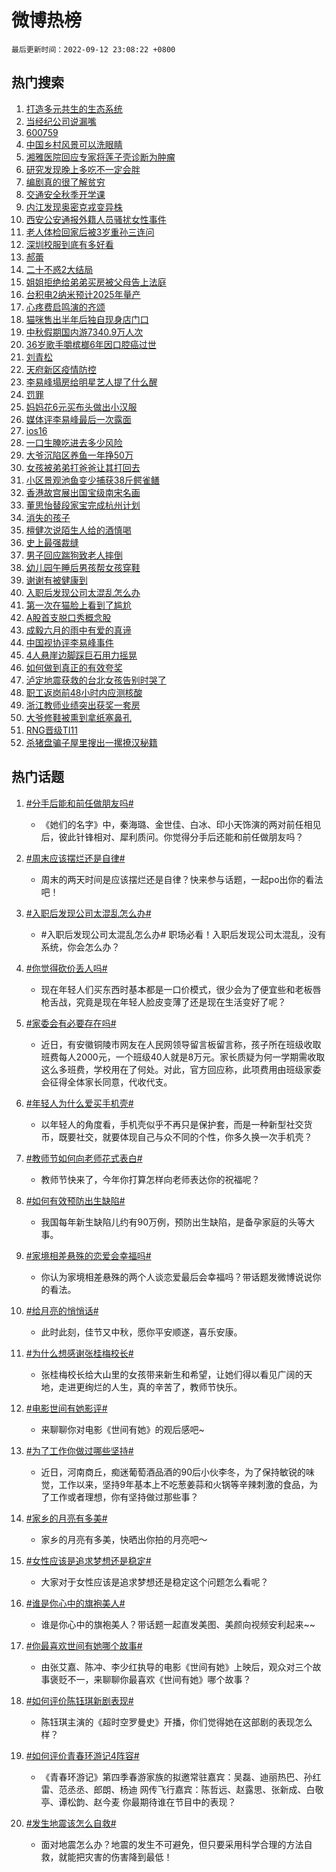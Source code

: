 # 微博热榜

`最后更新时间：2022-09-12 23:08:22 +0800`

## 热门搜索

1. [打造多元共生的生态系统](https://m.weibo.cn/search?containerid=100103type%3D1%26t%3D10%26q%3D%23%E6%89%93%E9%80%A0%E5%A4%9A%E5%85%83%E5%85%B1%E7%94%9F%E7%9A%84%E7%94%9F%E6%80%81%E7%B3%BB%E7%BB%9F%23&stream_entry_id=51&isnewpage=1&extparam=seat%3D1%26pos%3D0%26c_type%3D51%26filter_type%3Drealtimehot%26dgr%3D0%26cate%3D10103%26display_time%3D1662995296%26pre_seqid%3D16629952967710182217352&luicode=10000011&lfid=106003type%253D25%2526t%253D3%2526disable_hot%253D1%2526filter_type%253Drealtimehot)
1. [当经纪公司说漏嘴](https://m.weibo.cn/search?containerid=100103type%3D1%26t%3D10%26q%3D%23%E5%BD%93%E7%BB%8F%E7%BA%AA%E5%85%AC%E5%8F%B8%E8%AF%B4%E6%BC%8F%E5%98%B4%23&stream_entry_id=31&isnewpage=1&extparam=seat%3D1%26pos%3D0%26lcate%3D5001%26filter_type%3Drealtimehot%26flag%3D16%26q%3D%2523%25E5%25BD%2593%25E7%25BB%258F%25E7%25BA%25AA%25E5%2585%25AC%25E5%258F%25B8%25E8%25AF%25B4%25E6%25BC%258F%25E5%2598%25B4%2523%26realpos%3D1%26c_type%3D31%26band_rank%3D1%26dgr%3D0%26cate%3D0%26display_time%3D1662995296%26pre_seqid%3D16629952967710182217352&luicode=10000011&lfid=106003type%253D25%2526t%253D3%2526disable_hot%253D1%2526filter_type%253Drealtimehot)
1. [600759](https://m.weibo.cn/search?containerid=100103type%3D1%26t%3D10%26q%3D600759&stream_entry_id=31&isnewpage=1&extparam=seat%3D1%26pos%3D1%26lcate%3D5001%26filter_type%3Drealtimehot%26flag%3D1%26q%3D600759%26realpos%3D2%26c_type%3D31%26band_rank%3D2%26dgr%3D0%26cate%3D0%26display_time%3D1662995296%26pre_seqid%3D16629952967710182217352&luicode=10000011&lfid=106003type%253D25%2526t%253D3%2526disable_hot%253D1%2526filter_type%253Drealtimehot)
1. [中国乡村风景可以洗眼睛](https://m.weibo.cn/search?containerid=100103type%3D1%26t%3D10%26q%3D%23%E4%B8%AD%E5%9B%BD%E4%B9%A1%E6%9D%91%E9%A3%8E%E6%99%AF%E5%8F%AF%E4%BB%A5%E6%B4%97%E7%9C%BC%E7%9D%9B%23&stream_entry_id=31&isnewpage=1&extparam=seat%3D1%26pos%3D2%26lcate%3D5001%26filter_type%3Drealtimehot%26flag%3D0%26q%3D%2523%25E4%25B8%25AD%25E5%259B%25BD%25E4%25B9%25A1%25E6%259D%2591%25E9%25A3%258E%25E6%2599%25AF%25E5%258F%25AF%25E4%25BB%25A5%25E6%25B4%2597%25E7%259C%25BC%25E7%259D%259B%2523%26realpos%3D3%26c_type%3D31%26band_rank%3D3%26dgr%3D0%26cate%3D0%26display_time%3D1662995296%26pre_seqid%3D16629952967710182217352&luicode=10000011&lfid=106003type%253D25%2526t%253D3%2526disable_hot%253D1%2526filter_type%253Drealtimehot)
1. [湘雅医院回应专家将莲子壳诊断为肿瘤](https://m.weibo.cn/search?containerid=100103type%3D1%26t%3D10%26q%3D%23%E6%B9%98%E9%9B%85%E5%8C%BB%E9%99%A2%E5%9B%9E%E5%BA%94%E4%B8%93%E5%AE%B6%E5%B0%86%E8%8E%B2%E5%AD%90%E5%A3%B3%E8%AF%8A%E6%96%AD%E4%B8%BA%E8%82%BF%E7%98%A4%23&stream_entry_id=31&isnewpage=1&extparam=seat%3D1%26pos%3D3%26lcate%3D5001%26filter_type%3Drealtimehot%26flag%3D0%26q%3D%2523%25E6%25B9%2598%25E9%259B%2585%25E5%258C%25BB%25E9%2599%25A2%25E5%259B%259E%25E5%25BA%2594%25E4%25B8%2593%25E5%25AE%25B6%25E5%25B0%2586%25E8%258E%25B2%25E5%25AD%2590%25E5%25A3%25B3%25E8%25AF%258A%25E6%2596%25AD%25E4%25B8%25BA%25E8%2582%25BF%25E7%2598%25A4%2523%26realpos%3D4%26c_type%3D31%26band_rank%3D4%26dgr%3D0%26cate%3D0%26display_time%3D1662995296%26pre_seqid%3D16629952967710182217352&luicode=10000011&lfid=106003type%253D25%2526t%253D3%2526disable_hot%253D1%2526filter_type%253Drealtimehot)
1. [研究发现晚上多吃不一定会胖](https://m.weibo.cn/search?containerid=100103type%3D1%26t%3D10%26q%3D%23%E7%A0%94%E7%A9%B6%E5%8F%91%E7%8E%B0%E6%99%9A%E4%B8%8A%E5%A4%9A%E5%90%83%E4%B8%8D%E4%B8%80%E5%AE%9A%E4%BC%9A%E8%83%96%23&stream_entry_id=31&isnewpage=1&extparam=seat%3D1%26pos%3D4%26lcate%3D5001%26filter_type%3Drealtimehot%26flag%3D0%26q%3D%2523%25E7%25A0%2594%25E7%25A9%25B6%25E5%258F%2591%25E7%258E%25B0%25E6%2599%259A%25E4%25B8%258A%25E5%25A4%259A%25E5%2590%2583%25E4%25B8%258D%25E4%25B8%2580%25E5%25AE%259A%25E4%25BC%259A%25E8%2583%2596%2523%26realpos%3D5%26c_type%3D31%26band_rank%3D5%26dgr%3D0%26cate%3D0%26display_time%3D1662995296%26pre_seqid%3D16629952967710182217352&luicode=10000011&lfid=106003type%253D25%2526t%253D3%2526disable_hot%253D1%2526filter_type%253Drealtimehot)
1. [编剧真的很了解贫穷](http://m.weibo.cn/c/wbox?&id=076e2qeuae&roomid=15715&q=%23%E7%BC%96%E5%89%A7%E7%9C%9F%E7%9A%84%E5%BE%88%E4%BA%86%E8%A7%A3%E8%B4%AB%E7%A9%B7%23&extparam=seat%3D1%26pos%3D5%26lcate%3D5001%26filter_type%3Drealtimehot%26flag%3D1%26q%3D%2523%25E7%25BC%2596%25E5%2589%25A7%25E7%259C%259F%25E7%259A%2584%25E5%25BE%2588%25E4%25BA%2586%25E8%25A7%25A3%25E8%25B4%25AB%25E7%25A9%25B7%2523%26realpos%3D6%26c_type%3D31%26band_rank%3D6%26dgr%3D0%26cate%3D0%26display_time%3D1662995296%26pre_seqid%3D16629952967710182217352&luicode=10000011&lfid=106003type%253D25%2526t%253D3%2526disable_hot%253D1%2526filter_type%253Drealtimehot)
1. [交通安全秋季开学课](https://m.weibo.cn/search?containerid=100103type%3D1%26t%3D10%26q%3D%23%E4%BA%A4%E9%80%9A%E5%AE%89%E5%85%A8%E7%A7%8B%E5%AD%A3%E5%BC%80%E5%AD%A6%E8%AF%BE%23&stream_entry_id=31&isnewpage=1&extparam=seat%3D1%26pos%3D6%26lcate%3D5001%26q%3D%2523%25E4%25BA%25A4%25E9%2580%259A%25E5%25AE%2589%25E5%2585%25A8%25E7%25A7%258B%25E5%25AD%25A3%25E5%25BC%2580%25E5%25AD%25A6%25E8%25AF%25BE%2523%26filter_type%3Drealtimehot%26adid%3D165090%26c_type%3D31%26band_rank%3D7%26dgr%3D0%26cate%3D0%26display_time%3D1662995296%26pre_seqid%3D16629952967710182217352&luicode=10000011&lfid=106003type%253D25%2526t%253D3%2526disable_hot%253D1%2526filter_type%253Drealtimehot)
1. [内江发现奥密克戎变异株](https://m.weibo.cn/search?containerid=100103type%3D1%26t%3D10%26q%3D%23%E5%86%85%E6%B1%9F%E5%8F%91%E7%8E%B0%E5%A5%A5%E5%AF%86%E5%85%8B%E6%88%8E%E5%8F%98%E5%BC%82%E6%A0%AA%23&stream_entry_id=31&isnewpage=1&extparam=seat%3D1%26pos%3D7%26lcate%3D5001%26filter_type%3Drealtimehot%26flag%3D0%26q%3D%2523%25E5%2586%2585%25E6%25B1%259F%25E5%258F%2591%25E7%258E%25B0%25E5%25A5%25A5%25E5%25AF%2586%25E5%2585%258B%25E6%2588%258E%25E5%258F%2598%25E5%25BC%2582%25E6%25A0%25AA%2523%26realpos%3D7%26c_type%3D31%26band_rank%3D7%26dgr%3D0%26cate%3D0%26display_time%3D1662995296%26pre_seqid%3D16629952967710182217352&luicode=10000011&lfid=106003type%253D25%2526t%253D3%2526disable_hot%253D1%2526filter_type%253Drealtimehot)
1. [西安公安通报外籍人员骚扰女性事件](https://m.weibo.cn/search?containerid=100103type%3D1%26t%3D10%26q%3D%23%E8%A5%BF%E5%AE%89%E5%85%AC%E5%AE%89%E9%80%9A%E6%8A%A5%E5%A4%96%E7%B1%8D%E4%BA%BA%E5%91%98%E9%AA%9A%E6%89%B0%E5%A5%B3%E6%80%A7%E4%BA%8B%E4%BB%B6%23&stream_entry_id=31&isnewpage=1&extparam=seat%3D1%26pos%3D8%26lcate%3D5001%26filter_type%3Drealtimehot%26flag%3D1%26q%3D%2523%25E8%25A5%25BF%25E5%25AE%2589%25E5%2585%25AC%25E5%25AE%2589%25E9%2580%259A%25E6%258A%25A5%25E5%25A4%2596%25E7%25B1%258D%25E4%25BA%25BA%25E5%2591%2598%25E9%25AA%259A%25E6%2589%25B0%25E5%25A5%25B3%25E6%2580%25A7%25E4%25BA%258B%25E4%25BB%25B6%2523%26realpos%3D8%26c_type%3D31%26band_rank%3D8%26dgr%3D0%26cate%3D0%26display_time%3D1662995296%26pre_seqid%3D16629952967710182217352&luicode=10000011&lfid=106003type%253D25%2526t%253D3%2526disable_hot%253D1%2526filter_type%253Drealtimehot)
1. [老人体检回家后被3岁重孙三连问](https://m.weibo.cn/search?containerid=100103type%3D1%26t%3D10%26q%3D%23%E8%80%81%E4%BA%BA%E4%BD%93%E6%A3%80%E5%9B%9E%E5%AE%B6%E5%90%8E%E8%A2%AB3%E5%B2%81%E9%87%8D%E5%AD%99%E4%B8%89%E8%BF%9E%E9%97%AE%23&stream_entry_id=31&isnewpage=1&extparam=seat%3D1%26pos%3D9%26lcate%3D5001%26filter_type%3Drealtimehot%26flag%3D1%26q%3D%2523%25E8%2580%2581%25E4%25BA%25BA%25E4%25BD%2593%25E6%25A3%2580%25E5%259B%259E%25E5%25AE%25B6%25E5%2590%258E%25E8%25A2%25AB3%25E5%25B2%2581%25E9%2587%258D%25E5%25AD%2599%25E4%25B8%2589%25E8%25BF%259E%25E9%2597%25AE%2523%26realpos%3D9%26c_type%3D31%26band_rank%3D9%26dgr%3D0%26cate%3D0%26display_time%3D1662995296%26pre_seqid%3D16629952967710182217352&luicode=10000011&lfid=106003type%253D25%2526t%253D3%2526disable_hot%253D1%2526filter_type%253Drealtimehot)
1. [深圳校服到底有多好看](https://m.weibo.cn/search?containerid=100103type%3D1%26t%3D10%26q%3D%23%E6%B7%B1%E5%9C%B3%E6%A0%A1%E6%9C%8D%E5%88%B0%E5%BA%95%E6%9C%89%E5%A4%9A%E5%A5%BD%E7%9C%8B%23&stream_entry_id=31&isnewpage=1&extparam=seat%3D1%26pos%3D10%26lcate%3D5001%26filter_type%3Drealtimehot%26flag%3D0%26q%3D%2523%25E6%25B7%25B1%25E5%259C%25B3%25E6%25A0%25A1%25E6%259C%258D%25E5%2588%25B0%25E5%25BA%2595%25E6%259C%2589%25E5%25A4%259A%25E5%25A5%25BD%25E7%259C%258B%2523%26realpos%3D10%26c_type%3D31%26band_rank%3D10%26dgr%3D0%26cate%3D0%26display_time%3D1662995296%26pre_seqid%3D16629952967710182217352&luicode=10000011&lfid=106003type%253D25%2526t%253D3%2526disable_hot%253D1%2526filter_type%253Drealtimehot)
1. [郝蕾](https://m.weibo.cn/search?containerid=100103type%3D1%26t%3D10%26q%3D%E9%83%9D%E8%95%BE&stream_entry_id=31&isnewpage=1&extparam=seat%3D1%26pos%3D11%26lcate%3D5001%26filter_type%3Drealtimehot%26flag%3D2%26q%3D%25E9%2583%259D%25E8%2595%25BE%26realpos%3D11%26c_type%3D31%26band_rank%3D11%26dgr%3D0%26cate%3D0%26display_time%3D1662995296%26pre_seqid%3D16629952967710182217352&luicode=10000011&lfid=106003type%253D25%2526t%253D3%2526disable_hot%253D1%2526filter_type%253Drealtimehot)
1. [二十不惑2大结局](http://m.weibo.cn/c/wbox?&id=076e2qeuae&roomid=15687&q=%23%E4%BA%8C%E5%8D%81%E4%B8%8D%E6%83%912%E5%A4%A7%E7%BB%93%E5%B1%80%23&extparam=seat%3D1%26pos%3D12%26lcate%3D5001%26filter_type%3Drealtimehot%26flag%3D0%26q%3D%2523%25E4%25BA%258C%25E5%258D%2581%25E4%25B8%258D%25E6%2583%25912%25E5%25A4%25A7%25E7%25BB%2593%25E5%25B1%2580%2523%26realpos%3D12%26c_type%3D31%26band_rank%3D12%26dgr%3D0%26cate%3D0%26display_time%3D1662995296%26pre_seqid%3D16629952967710182217352&luicode=10000011&lfid=106003type%253D25%2526t%253D3%2526disable_hot%253D1%2526filter_type%253Drealtimehot)
1. [姐姐拒绝给弟弟买房被父母告上法庭](https://m.weibo.cn/search?containerid=100103type%3D1%26t%3D10%26q%3D%23%E5%A7%90%E5%A7%90%E6%8B%92%E7%BB%9D%E7%BB%99%E5%BC%9F%E5%BC%9F%E4%B9%B0%E6%88%BF%E8%A2%AB%E7%88%B6%E6%AF%8D%E5%91%8A%E4%B8%8A%E6%B3%95%E5%BA%AD%23&stream_entry_id=31&isnewpage=1&extparam=seat%3D1%26pos%3D13%26lcate%3D5001%26filter_type%3Drealtimehot%26flag%3D2%26q%3D%2523%25E5%25A7%2590%25E5%25A7%2590%25E6%258B%2592%25E7%25BB%259D%25E7%25BB%2599%25E5%25BC%259F%25E5%25BC%259F%25E4%25B9%25B0%25E6%2588%25BF%25E8%25A2%25AB%25E7%2588%25B6%25E6%25AF%258D%25E5%2591%258A%25E4%25B8%258A%25E6%25B3%2595%25E5%25BA%25AD%2523%26realpos%3D13%26c_type%3D31%26band_rank%3D13%26dgr%3D0%26cate%3D0%26display_time%3D1662995296%26pre_seqid%3D16629952967710182217352&luicode=10000011&lfid=106003type%253D25%2526t%253D3%2526disable_hot%253D1%2526filter_type%253Drealtimehot)
1. [台积电2纳米预计2025年量产](https://m.weibo.cn/search?containerid=100103type%3D1%26t%3D10%26q%3D%23%E5%8F%B0%E7%A7%AF%E7%94%B52%E7%BA%B3%E7%B1%B3%E9%A2%84%E8%AE%A12025%E5%B9%B4%E9%87%8F%E4%BA%A7%23&stream_entry_id=31&isnewpage=1&extparam=seat%3D1%26pos%3D14%26lcate%3D5001%26filter_type%3Drealtimehot%26flag%3D1%26q%3D%2523%25E5%258F%25B0%25E7%25A7%25AF%25E7%2594%25B52%25E7%25BA%25B3%25E7%25B1%25B3%25E9%25A2%2584%25E8%25AE%25A12025%25E5%25B9%25B4%25E9%2587%258F%25E4%25BA%25A7%2523%26realpos%3D14%26c_type%3D31%26band_rank%3D14%26dgr%3D0%26cate%3D0%26display_time%3D1662995296%26pre_seqid%3D16629952967710182217352&luicode=10000011&lfid=106003type%253D25%2526t%253D3%2526disable_hot%253D1%2526filter_type%253Drealtimehot)
1. [心疼费启鸣演的齐颂](https://m.weibo.cn/search?containerid=100103type%3D1%26t%3D10%26q%3D%23%E5%BF%83%E7%96%BC%E8%B4%B9%E5%90%AF%E9%B8%A3%E6%BC%94%E7%9A%84%E9%BD%90%E9%A2%82%23&stream_entry_id=31&isnewpage=1&extparam=seat%3D1%26pos%3D15%26lcate%3D5001%26filter_type%3Drealtimehot%26flag%3D0%26q%3D%2523%25E5%25BF%2583%25E7%2596%25BC%25E8%25B4%25B9%25E5%2590%25AF%25E9%25B8%25A3%25E6%25BC%2594%25E7%259A%2584%25E9%25BD%2590%25E9%25A2%2582%2523%26realpos%3D15%26c_type%3D31%26band_rank%3D15%26dgr%3D0%26cate%3D0%26display_time%3D1662995296%26pre_seqid%3D16629952967710182217352&luicode=10000011&lfid=106003type%253D25%2526t%253D3%2526disable_hot%253D1%2526filter_type%253Drealtimehot)
1. [猫咪售出半年后独自现身店门口](https://m.weibo.cn/search?containerid=100103type%3D1%26t%3D10%26q%3D%23%E7%8C%AB%E5%92%AA%E5%94%AE%E5%87%BA%E5%8D%8A%E5%B9%B4%E5%90%8E%E7%8B%AC%E8%87%AA%E7%8E%B0%E8%BA%AB%E5%BA%97%E9%97%A8%E5%8F%A3%23&stream_entry_id=31&isnewpage=1&extparam=seat%3D1%26pos%3D16%26lcate%3D5001%26filter_type%3Drealtimehot%26flag%3D1%26q%3D%2523%25E7%258C%25AB%25E5%2592%25AA%25E5%2594%25AE%25E5%2587%25BA%25E5%258D%258A%25E5%25B9%25B4%25E5%2590%258E%25E7%258B%25AC%25E8%2587%25AA%25E7%258E%25B0%25E8%25BA%25AB%25E5%25BA%2597%25E9%2597%25A8%25E5%258F%25A3%2523%26realpos%3D16%26c_type%3D31%26band_rank%3D16%26dgr%3D0%26cate%3D0%26display_time%3D1662995296%26pre_seqid%3D16629952967710182217352&luicode=10000011&lfid=106003type%253D25%2526t%253D3%2526disable_hot%253D1%2526filter_type%253Drealtimehot)
1. [中秋假期国内游7340.9万人次](https://m.weibo.cn/search?containerid=100103type%3D1%26t%3D10%26q%3D%23%E4%B8%AD%E7%A7%8B%E5%81%87%E6%9C%9F%E5%9B%BD%E5%86%85%E6%B8%B87340.9%E4%B8%87%E4%BA%BA%E6%AC%A1%23&stream_entry_id=31&isnewpage=1&extparam=seat%3D1%26pos%3D17%26lcate%3D5001%26filter_type%3Drealtimehot%26flag%3D1%26q%3D%2523%25E4%25B8%25AD%25E7%25A7%258B%25E5%2581%2587%25E6%259C%259F%25E5%259B%25BD%25E5%2586%2585%25E6%25B8%25B87340.9%25E4%25B8%2587%25E4%25BA%25BA%25E6%25AC%25A1%2523%26realpos%3D17%26c_type%3D31%26band_rank%3D17%26dgr%3D0%26cate%3D0%26display_time%3D1662995296%26pre_seqid%3D16629952967710182217352&luicode=10000011&lfid=106003type%253D25%2526t%253D3%2526disable_hot%253D1%2526filter_type%253Drealtimehot)
1. [36岁歌手嚼槟榔6年因口腔癌过世](https://m.weibo.cn/search?containerid=100103type%3D1%26t%3D10%26q%3D%2336%E5%B2%81%E6%AD%8C%E6%89%8B%E5%9A%BC%E6%A7%9F%E6%A6%946%E5%B9%B4%E5%9B%A0%E5%8F%A3%E8%85%94%E7%99%8C%E8%BF%87%E4%B8%96%23&stream_entry_id=31&isnewpage=1&extparam=seat%3D1%26pos%3D18%26lcate%3D5001%26filter_type%3Drealtimehot%26flag%3D0%26q%3D%252336%25E5%25B2%2581%25E6%25AD%258C%25E6%2589%258B%25E5%259A%25BC%25E6%25A7%259F%25E6%25A6%25946%25E5%25B9%25B4%25E5%259B%25A0%25E5%258F%25A3%25E8%2585%2594%25E7%2599%258C%25E8%25BF%2587%25E4%25B8%2596%2523%26realpos%3D18%26c_type%3D31%26band_rank%3D18%26dgr%3D0%26cate%3D0%26display_time%3D1662995296%26pre_seqid%3D16629952967710182217352&luicode=10000011&lfid=106003type%253D25%2526t%253D3%2526disable_hot%253D1%2526filter_type%253Drealtimehot)
1. [刘青松](https://m.weibo.cn/search?containerid=100103type%3D1%26t%3D10%26q%3D%E5%88%98%E9%9D%92%E6%9D%BE&stream_entry_id=31&isnewpage=1&extparam=seat%3D1%26pos%3D19%26lcate%3D5001%26filter_type%3Drealtimehot%26flag%3D0%26q%3D%25E5%2588%2598%25E9%259D%2592%25E6%259D%25BE%26realpos%3D19%26c_type%3D31%26band_rank%3D19%26dgr%3D0%26cate%3D0%26display_time%3D1662995296%26pre_seqid%3D16629952967710182217352&luicode=10000011&lfid=106003type%253D25%2526t%253D3%2526disable_hot%253D1%2526filter_type%253Drealtimehot)
1. [天府新区疫情防控](https://m.weibo.cn/search?containerid=100103type%3D1%26t%3D10%26q%3D%E5%A4%A9%E5%BA%9C%E6%96%B0%E5%8C%BA%E7%96%AB%E6%83%85%E9%98%B2%E6%8E%A7&stream_entry_id=31&isnewpage=1&extparam=seat%3D1%26pos%3D20%26lcate%3D5001%26filter_type%3Drealtimehot%26flag%3D1%26q%3D%25E5%25A4%25A9%25E5%25BA%259C%25E6%2596%25B0%25E5%258C%25BA%25E7%2596%25AB%25E6%2583%2585%25E9%2598%25B2%25E6%258E%25A7%26realpos%3D20%26c_type%3D31%26band_rank%3D20%26dgr%3D0%26cate%3D0%26display_time%3D1662995296%26pre_seqid%3D16629952967710182217352&luicode=10000011&lfid=106003type%253D25%2526t%253D3%2526disable_hot%253D1%2526filter_type%253Drealtimehot)
1. [李易峰塌房给明星艺人提了什么醒](https://m.weibo.cn/search?containerid=100103type%3D1%26t%3D10%26q%3D%23%E6%9D%8E%E6%98%93%E5%B3%B0%E5%A1%8C%E6%88%BF%E7%BB%99%E6%98%8E%E6%98%9F%E8%89%BA%E4%BA%BA%E6%8F%90%E4%BA%86%E4%BB%80%E4%B9%88%E9%86%92%23&stream_entry_id=31&isnewpage=1&extparam=seat%3D1%26pos%3D21%26lcate%3D5001%26filter_type%3Drealtimehot%26flag%3D2%26q%3D%2523%25E6%259D%258E%25E6%2598%2593%25E5%25B3%25B0%25E5%25A1%258C%25E6%2588%25BF%25E7%25BB%2599%25E6%2598%258E%25E6%2598%259F%25E8%2589%25BA%25E4%25BA%25BA%25E6%258F%2590%25E4%25BA%2586%25E4%25BB%2580%25E4%25B9%2588%25E9%2586%2592%2523%26realpos%3D21%26c_type%3D31%26band_rank%3D21%26dgr%3D0%26cate%3D0%26display_time%3D1662995296%26pre_seqid%3D16629952967710182217352&luicode=10000011&lfid=106003type%253D25%2526t%253D3%2526disable_hot%253D1%2526filter_type%253Drealtimehot)
1. [罚罪](http://m.weibo.cn/c/wbox?&id=076e2qeuae&roomid=13006&q=%23%E7%BD%9A%E7%BD%AA%23&extparam=seat%3D1%26pos%3D22%26lcate%3D5001%26filter_type%3Drealtimehot%26flag%3D0%26q%3D%2523%25E7%25BD%259A%25E7%25BD%25AA%2523%26realpos%3D22%26c_type%3D31%26band_rank%3D22%26dgr%3D0%26cate%3D0%26display_time%3D1662995296%26pre_seqid%3D16629952967710182217352&luicode=10000011&lfid=106003type%253D25%2526t%253D3%2526disable_hot%253D1%2526filter_type%253Drealtimehot)
1. [妈妈花6元买布头做出小汉服](https://m.weibo.cn/search?containerid=100103type%3D1%26t%3D10%26q%3D%23%E5%A6%88%E5%A6%88%E8%8A%B16%E5%85%83%E4%B9%B0%E5%B8%83%E5%A4%B4%E5%81%9A%E5%87%BA%E5%B0%8F%E6%B1%89%E6%9C%8D%23&stream_entry_id=31&isnewpage=1&extparam=seat%3D1%26pos%3D23%26lcate%3D5001%26filter_type%3Drealtimehot%26flag%3D0%26q%3D%2523%25E5%25A6%2588%25E5%25A6%2588%25E8%258A%25B16%25E5%2585%2583%25E4%25B9%25B0%25E5%25B8%2583%25E5%25A4%25B4%25E5%2581%259A%25E5%2587%25BA%25E5%25B0%258F%25E6%25B1%2589%25E6%259C%258D%2523%26realpos%3D23%26c_type%3D31%26band_rank%3D23%26dgr%3D0%26cate%3D0%26display_time%3D1662995296%26pre_seqid%3D16629952967710182217352&luicode=10000011&lfid=106003type%253D25%2526t%253D3%2526disable_hot%253D1%2526filter_type%253Drealtimehot)
1. [媒体评李易峰最后一次露面](https://m.weibo.cn/search?containerid=100103type%3D1%26t%3D10%26q%3D%23%E5%AA%92%E4%BD%93%E8%AF%84%E6%9D%8E%E6%98%93%E5%B3%B0%E6%9C%80%E5%90%8E%E4%B8%80%E6%AC%A1%E9%9C%B2%E9%9D%A2%23&stream_entry_id=31&isnewpage=1&extparam=seat%3D1%26pos%3D24%26lcate%3D5001%26filter_type%3Drealtimehot%26flag%3D0%26q%3D%2523%25E5%25AA%2592%25E4%25BD%2593%25E8%25AF%2584%25E6%259D%258E%25E6%2598%2593%25E5%25B3%25B0%25E6%259C%2580%25E5%2590%258E%25E4%25B8%2580%25E6%25AC%25A1%25E9%259C%25B2%25E9%259D%25A2%2523%26realpos%3D24%26c_type%3D31%26band_rank%3D24%26dgr%3D0%26cate%3D0%26display_time%3D1662995296%26pre_seqid%3D16629952967710182217352&luicode=10000011&lfid=106003type%253D25%2526t%253D3%2526disable_hot%253D1%2526filter_type%253Drealtimehot)
1. [ios16](https://m.weibo.cn/search?containerid=100103type%3D1%26t%3D10%26q%3Dios16&stream_entry_id=31&isnewpage=1&extparam=seat%3D1%26pos%3D25%26lcate%3D5001%26filter_type%3Drealtimehot%26flag%3D0%26q%3Dios16%26realpos%3D25%26c_type%3D31%26band_rank%3D25%26dgr%3D0%26cate%3D0%26display_time%3D1662995296%26pre_seqid%3D16629952967710182217352&luicode=10000011&lfid=106003type%253D25%2526t%253D3%2526disable_hot%253D1%2526filter_type%253Drealtimehot)
1. [一口生腌吃进去多少风险](https://m.weibo.cn/search?containerid=100103type%3D1%26t%3D10%26q%3D%23%E4%B8%80%E5%8F%A3%E7%94%9F%E8%85%8C%E5%90%83%E8%BF%9B%E5%8E%BB%E5%A4%9A%E5%B0%91%E9%A3%8E%E9%99%A9%23&stream_entry_id=31&isnewpage=1&extparam=seat%3D1%26pos%3D26%26lcate%3D5001%26filter_type%3Drealtimehot%26flag%3D0%26q%3D%2523%25E4%25B8%2580%25E5%258F%25A3%25E7%2594%259F%25E8%2585%258C%25E5%2590%2583%25E8%25BF%259B%25E5%258E%25BB%25E5%25A4%259A%25E5%25B0%2591%25E9%25A3%258E%25E9%2599%25A9%2523%26realpos%3D26%26c_type%3D31%26band_rank%3D26%26dgr%3D0%26cate%3D0%26display_time%3D1662995296%26pre_seqid%3D16629952967710182217352&luicode=10000011&lfid=106003type%253D25%2526t%253D3%2526disable_hot%253D1%2526filter_type%253Drealtimehot)
1. [大爷沉陷区养鱼一年挣50万](http://m.weibo.cn/c/wbox?&id=076e2qeuae&roomid=15707&q=%23%E5%A4%A7%E7%88%B7%E6%B2%89%E9%99%B7%E5%8C%BA%E5%85%BB%E9%B1%BC%E4%B8%80%E5%B9%B4%E6%8C%A350%E4%B8%87%23&extparam=seat%3D1%26pos%3D27%26lcate%3D5001%26filter_type%3Drealtimehot%26flag%3D0%26q%3D%2523%25E5%25A4%25A7%25E7%2588%25B7%25E6%25B2%2589%25E9%2599%25B7%25E5%258C%25BA%25E5%2585%25BB%25E9%25B1%25BC%25E4%25B8%2580%25E5%25B9%25B4%25E6%258C%25A350%25E4%25B8%2587%2523%26realpos%3D27%26c_type%3D31%26band_rank%3D27%26dgr%3D0%26cate%3D0%26display_time%3D1662995296%26pre_seqid%3D16629952967710182217352&luicode=10000011&lfid=106003type%253D25%2526t%253D3%2526disable_hot%253D1%2526filter_type%253Drealtimehot)
1. [女孩被弟弟打爸爸让其打回去](https://m.weibo.cn/search?containerid=100103type%3D1%26t%3D10%26q%3D%23%E5%A5%B3%E5%AD%A9%E8%A2%AB%E5%BC%9F%E5%BC%9F%E6%89%93%E7%88%B8%E7%88%B8%E8%AE%A9%E5%85%B6%E6%89%93%E5%9B%9E%E5%8E%BB%23&stream_entry_id=31&isnewpage=1&extparam=seat%3D1%26pos%3D28%26lcate%3D5001%26filter_type%3Drealtimehot%26flag%3D0%26q%3D%2523%25E5%25A5%25B3%25E5%25AD%25A9%25E8%25A2%25AB%25E5%25BC%259F%25E5%25BC%259F%25E6%2589%2593%25E7%2588%25B8%25E7%2588%25B8%25E8%25AE%25A9%25E5%2585%25B6%25E6%2589%2593%25E5%259B%259E%25E5%258E%25BB%2523%26realpos%3D28%26c_type%3D31%26band_rank%3D28%26dgr%3D0%26cate%3D0%26display_time%3D1662995296%26pre_seqid%3D16629952967710182217352&luicode=10000011&lfid=106003type%253D25%2526t%253D3%2526disable_hot%253D1%2526filter_type%253Drealtimehot)
1. [小区景观池鱼变少捕获38斤鳄雀鳝](https://m.weibo.cn/search?containerid=100103type%3D1%26t%3D10%26q%3D%23%E5%B0%8F%E5%8C%BA%E6%99%AF%E8%A7%82%E6%B1%A0%E9%B1%BC%E5%8F%98%E5%B0%91%E6%8D%95%E8%8E%B738%E6%96%A4%E9%B3%84%E9%9B%80%E9%B3%9D%23&stream_entry_id=31&isnewpage=1&extparam=seat%3D1%26pos%3D29%26lcate%3D5001%26filter_type%3Drealtimehot%26flag%3D0%26q%3D%2523%25E5%25B0%258F%25E5%258C%25BA%25E6%2599%25AF%25E8%25A7%2582%25E6%25B1%25A0%25E9%25B1%25BC%25E5%258F%2598%25E5%25B0%2591%25E6%258D%2595%25E8%258E%25B738%25E6%2596%25A4%25E9%25B3%2584%25E9%259B%2580%25E9%25B3%259D%2523%26realpos%3D29%26c_type%3D31%26band_rank%3D29%26dgr%3D0%26cate%3D0%26display_time%3D1662995296%26pre_seqid%3D16629952967710182217352&luicode=10000011&lfid=106003type%253D25%2526t%253D3%2526disable_hot%253D1%2526filter_type%253Drealtimehot)
1. [香港故宫展出国宝级南宋名画](https://m.weibo.cn/search?containerid=100103type%3D1%26t%3D10%26q%3D%23%E9%A6%99%E6%B8%AF%E6%95%85%E5%AE%AB%E5%B1%95%E5%87%BA%E5%9B%BD%E5%AE%9D%E7%BA%A7%E5%8D%97%E5%AE%8B%E5%90%8D%E7%94%BB%23&stream_entry_id=31&isnewpage=1&extparam=seat%3D1%26pos%3D30%26lcate%3D5001%26filter_type%3Drealtimehot%26flag%3D0%26q%3D%2523%25E9%25A6%2599%25E6%25B8%25AF%25E6%2595%2585%25E5%25AE%25AB%25E5%25B1%2595%25E5%2587%25BA%25E5%259B%25BD%25E5%25AE%259D%25E7%25BA%25A7%25E5%258D%2597%25E5%25AE%258B%25E5%2590%258D%25E7%2594%25BB%2523%26realpos%3D30%26c_type%3D31%26band_rank%3D30%26dgr%3D0%26cate%3D0%26display_time%3D1662995296%26pre_seqid%3D16629952967710182217352&luicode=10000011&lfid=106003type%253D25%2526t%253D3%2526disable_hot%253D1%2526filter_type%253Drealtimehot)
1. [董思怡替段家宝完成杭州计划](http://m.weibo.cn/c/wbox?&id=076e2qeuae&roomid=15699&q=%23%E8%91%A3%E6%80%9D%E6%80%A1%E6%9B%BF%E6%AE%B5%E5%AE%B6%E5%AE%9D%E5%AE%8C%E6%88%90%E6%9D%AD%E5%B7%9E%E8%AE%A1%E5%88%92%23&extparam=seat%3D1%26pos%3D31%26lcate%3D5001%26filter_type%3Drealtimehot%26flag%3D0%26q%3D%2523%25E8%2591%25A3%25E6%2580%259D%25E6%2580%25A1%25E6%259B%25BF%25E6%25AE%25B5%25E5%25AE%25B6%25E5%25AE%259D%25E5%25AE%258C%25E6%2588%2590%25E6%259D%25AD%25E5%25B7%259E%25E8%25AE%25A1%25E5%2588%2592%2523%26realpos%3D31%26c_type%3D31%26band_rank%3D31%26dgr%3D0%26cate%3D0%26display_time%3D1662995296%26pre_seqid%3D16629952967710182217352&luicode=10000011&lfid=106003type%253D25%2526t%253D3%2526disable_hot%253D1%2526filter_type%253Drealtimehot)
1. [消失的孩子](http://m.weibo.cn/c/wbox?&id=076e2qeuae&roomid=13424&q=%23%E6%B6%88%E5%A4%B1%E7%9A%84%E5%AD%A9%E5%AD%90%23&extparam=seat%3D1%26pos%3D32%26lcate%3D5001%26filter_type%3Drealtimehot%26flag%3D1%26q%3D%2523%25E6%25B6%2588%25E5%25A4%25B1%25E7%259A%2584%25E5%25AD%25A9%25E5%25AD%2590%2523%26realpos%3D32%26c_type%3D31%26band_rank%3D32%26dgr%3D0%26cate%3D0%26display_time%3D1662995296%26pre_seqid%3D16629952967710182217352&luicode=10000011&lfid=106003type%253D25%2526t%253D3%2526disable_hot%253D1%2526filter_type%253Drealtimehot)
1. [檀健次说陌生人给的酒慎喝](http://m.weibo.cn/c/wbox?&id=076e2qeuae&roomid=15710&q=%23%E6%AA%80%E5%81%A5%E6%AC%A1%E8%AF%B4%E9%99%8C%E7%94%9F%E4%BA%BA%E7%BB%99%E7%9A%84%E9%85%92%E6%85%8E%E5%96%9D%23&extparam=seat%3D1%26pos%3D33%26lcate%3D5001%26filter_type%3Drealtimehot%26flag%3D1%26q%3D%2523%25E6%25AA%2580%25E5%2581%25A5%25E6%25AC%25A1%25E8%25AF%25B4%25E9%2599%258C%25E7%2594%259F%25E4%25BA%25BA%25E7%25BB%2599%25E7%259A%2584%25E9%2585%2592%25E6%2585%258E%25E5%2596%259D%2523%26realpos%3D33%26c_type%3D31%26band_rank%3D33%26dgr%3D0%26cate%3D0%26display_time%3D1662995296%26pre_seqid%3D16629952967710182217352&luicode=10000011&lfid=106003type%253D25%2526t%253D3%2526disable_hot%253D1%2526filter_type%253Drealtimehot)
1. [史上最强裁缝](https://m.weibo.cn/search?containerid=100103type%3D1%26t%3D10%26q%3D%23%E5%8F%B2%E4%B8%8A%E6%9C%80%E5%BC%BA%E8%A3%81%E7%BC%9D%23&stream_entry_id=31&isnewpage=1&extparam=seat%3D1%26pos%3D34%26lcate%3D5001%26filter_type%3Drealtimehot%26flag%3D1%26q%3D%2523%25E5%258F%25B2%25E4%25B8%258A%25E6%259C%2580%25E5%25BC%25BA%25E8%25A3%2581%25E7%25BC%259D%2523%26realpos%3D34%26c_type%3D31%26band_rank%3D34%26dgr%3D0%26cate%3D0%26display_time%3D1662995296%26pre_seqid%3D16629952967710182217352&luicode=10000011&lfid=106003type%253D25%2526t%253D3%2526disable_hot%253D1%2526filter_type%253Drealtimehot)
1. [男子回应踹狗致老人摔倒](https://m.weibo.cn/search?containerid=100103type%3D1%26t%3D10%26q%3D%23%E7%94%B7%E5%AD%90%E5%9B%9E%E5%BA%94%E8%B8%B9%E7%8B%97%E8%87%B4%E8%80%81%E4%BA%BA%E6%91%94%E5%80%92%23&stream_entry_id=31&isnewpage=1&extparam=seat%3D1%26pos%3D35%26lcate%3D5001%26filter_type%3Drealtimehot%26flag%3D0%26q%3D%2523%25E7%2594%25B7%25E5%25AD%2590%25E5%259B%259E%25E5%25BA%2594%25E8%25B8%25B9%25E7%258B%2597%25E8%2587%25B4%25E8%2580%2581%25E4%25BA%25BA%25E6%2591%2594%25E5%2580%2592%2523%26realpos%3D35%26c_type%3D31%26band_rank%3D35%26dgr%3D0%26cate%3D0%26display_time%3D1662995296%26pre_seqid%3D16629952967710182217352&luicode=10000011&lfid=106003type%253D25%2526t%253D3%2526disable_hot%253D1%2526filter_type%253Drealtimehot)
1. [幼儿园午睡后男孩帮女孩穿鞋](https://m.weibo.cn/search?containerid=100103type%3D1%26t%3D10%26q%3D%23%E5%B9%BC%E5%84%BF%E5%9B%AD%E5%8D%88%E7%9D%A1%E5%90%8E%E7%94%B7%E5%AD%A9%E5%B8%AE%E5%A5%B3%E5%AD%A9%E7%A9%BF%E9%9E%8B%23&stream_entry_id=31&isnewpage=1&extparam=seat%3D1%26pos%3D36%26lcate%3D5001%26filter_type%3Drealtimehot%26flag%3D0%26q%3D%2523%25E5%25B9%25BC%25E5%2584%25BF%25E5%259B%25AD%25E5%258D%2588%25E7%259D%25A1%25E5%2590%258E%25E7%2594%25B7%25E5%25AD%25A9%25E5%25B8%25AE%25E5%25A5%25B3%25E5%25AD%25A9%25E7%25A9%25BF%25E9%259E%258B%2523%26realpos%3D36%26c_type%3D31%26band_rank%3D36%26dgr%3D0%26cate%3D0%26display_time%3D1662995296%26pre_seqid%3D16629952967710182217352&luicode=10000011&lfid=106003type%253D25%2526t%253D3%2526disable_hot%253D1%2526filter_type%253Drealtimehot)
1. [谢谢有被健康到](https://m.weibo.cn/search?containerid=100103type%3D1%26t%3D10%26q%3D%23%E8%B0%A2%E8%B0%A2%E6%9C%89%E8%A2%AB%E5%81%A5%E5%BA%B7%E5%88%B0%23&stream_entry_id=31&isnewpage=1&extparam=seat%3D1%26pos%3D37%26lcate%3D5001%26filter_type%3Drealtimehot%26flag%3D1%26q%3D%2523%25E8%25B0%25A2%25E8%25B0%25A2%25E6%259C%2589%25E8%25A2%25AB%25E5%2581%25A5%25E5%25BA%25B7%25E5%2588%25B0%2523%26realpos%3D37%26c_type%3D31%26band_rank%3D37%26dgr%3D0%26cate%3D0%26display_time%3D1662995296%26pre_seqid%3D16629952967710182217352&luicode=10000011&lfid=106003type%253D25%2526t%253D3%2526disable_hot%253D1%2526filter_type%253Drealtimehot)
1. [入职后发现公司太混乱怎么办](http://m.weibo.cn/c/wbox?&id=2gnjgd1suc&wb_cid=100103&page=pages%2Fhome%2Findex&q=%23%E5%85%A5%E8%81%8C%E5%90%8E%E5%8F%91%E7%8E%B0%E5%85%AC%E5%8F%B8%E5%A4%AA%E6%B7%B7%E4%B9%B1%E6%80%8E%E4%B9%88%E5%8A%9E%23&extparam=seat%3D1%26pos%3D38%26lcate%3D5001%26filter_type%3Drealtimehot%26flag%3D0%26q%3D%2523%25E5%2585%25A5%25E8%2581%258C%25E5%2590%258E%25E5%258F%2591%25E7%258E%25B0%25E5%2585%25AC%25E5%258F%25B8%25E5%25A4%25AA%25E6%25B7%25B7%25E4%25B9%25B1%25E6%2580%258E%25E4%25B9%2588%25E5%258A%259E%2523%26realpos%3D38%26c_type%3D31%26band_rank%3D38%26dgr%3D0%26cate%3D0%26display_time%3D1662995296%26pre_seqid%3D16629952967710182217352&luicode=10000011&lfid=106003type%253D25%2526t%253D3%2526disable_hot%253D1%2526filter_type%253Drealtimehot)
1. [第一次在猫脸上看到了尴尬](https://m.weibo.cn/search?containerid=100103type%3D1%26t%3D10%26q%3D%23%E7%AC%AC%E4%B8%80%E6%AC%A1%E5%9C%A8%E7%8C%AB%E8%84%B8%E4%B8%8A%E7%9C%8B%E5%88%B0%E4%BA%86%E5%B0%B4%E5%B0%AC%23&stream_entry_id=31&isnewpage=1&extparam=seat%3D1%26pos%3D39%26lcate%3D5001%26filter_type%3Drealtimehot%26flag%3D0%26q%3D%2523%25E7%25AC%25AC%25E4%25B8%2580%25E6%25AC%25A1%25E5%259C%25A8%25E7%258C%25AB%25E8%2584%25B8%25E4%25B8%258A%25E7%259C%258B%25E5%2588%25B0%25E4%25BA%2586%25E5%25B0%25B4%25E5%25B0%25AC%2523%26realpos%3D39%26c_type%3D31%26band_rank%3D39%26dgr%3D0%26cate%3D0%26display_time%3D1662995296%26pre_seqid%3D16629952967710182217352&luicode=10000011&lfid=106003type%253D25%2526t%253D3%2526disable_hot%253D1%2526filter_type%253Drealtimehot)
1. [A股首支脱口秀概念股](https://m.weibo.cn/search?containerid=100103type%3D1%26t%3D10%26q%3D%23A%E8%82%A1%E9%A6%96%E6%94%AF%E8%84%B1%E5%8F%A3%E7%A7%80%E6%A6%82%E5%BF%B5%E8%82%A1%23&stream_entry_id=31&isnewpage=1&extparam=seat%3D1%26pos%3D40%26lcate%3D5001%26filter_type%3Drealtimehot%26flag%3D1%26q%3D%2523A%25E8%2582%25A1%25E9%25A6%2596%25E6%2594%25AF%25E8%2584%25B1%25E5%258F%25A3%25E7%25A7%2580%25E6%25A6%2582%25E5%25BF%25B5%25E8%2582%25A1%2523%26realpos%3D40%26c_type%3D31%26band_rank%3D40%26dgr%3D0%26cate%3D0%26display_time%3D1662995296%26pre_seqid%3D16629952967710182217352&luicode=10000011&lfid=106003type%253D25%2526t%253D3%2526disable_hot%253D1%2526filter_type%253Drealtimehot)
1. [成毅六月的雨中有爱的真谛](https://m.weibo.cn/search?containerid=100103type%3D1%26t%3D10%26q%3D%23%E6%88%90%E6%AF%85%E5%85%AD%E6%9C%88%E7%9A%84%E9%9B%A8%E4%B8%AD%E6%9C%89%E7%88%B1%E7%9A%84%E7%9C%9F%E8%B0%9B%23&stream_entry_id=31&isnewpage=1&extparam=seat%3D1%26pos%3D41%26lcate%3D5001%26filter_type%3Drealtimehot%26flag%3D0%26q%3D%2523%25E6%2588%2590%25E6%25AF%2585%25E5%2585%25AD%25E6%259C%2588%25E7%259A%2584%25E9%259B%25A8%25E4%25B8%25AD%25E6%259C%2589%25E7%2588%25B1%25E7%259A%2584%25E7%259C%259F%25E8%25B0%259B%2523%26realpos%3D41%26c_type%3D31%26band_rank%3D41%26dgr%3D0%26cate%3D0%26display_time%3D1662995296%26pre_seqid%3D16629952967710182217352&luicode=10000011&lfid=106003type%253D25%2526t%253D3%2526disable_hot%253D1%2526filter_type%253Drealtimehot)
1. [中国视协评李易峰事件](https://m.weibo.cn/search?containerid=100103type%3D1%26t%3D10%26q%3D%23%E4%B8%AD%E5%9B%BD%E8%A7%86%E5%8D%8F%E8%AF%84%E6%9D%8E%E6%98%93%E5%B3%B0%E4%BA%8B%E4%BB%B6%23&stream_entry_id=31&isnewpage=1&extparam=seat%3D1%26pos%3D42%26lcate%3D5001%26filter_type%3Drealtimehot%26flag%3D0%26q%3D%2523%25E4%25B8%25AD%25E5%259B%25BD%25E8%25A7%2586%25E5%258D%258F%25E8%25AF%2584%25E6%259D%258E%25E6%2598%2593%25E5%25B3%25B0%25E4%25BA%258B%25E4%25BB%25B6%2523%26realpos%3D42%26c_type%3D31%26band_rank%3D42%26dgr%3D0%26cate%3D0%26display_time%3D1662995296%26pre_seqid%3D16629952967710182217352&luicode=10000011&lfid=106003type%253D25%2526t%253D3%2526disable_hot%253D1%2526filter_type%253Drealtimehot)
1. [4人悬崖边脚踩巨石用力摇晃](https://m.weibo.cn/search?containerid=100103type%3D1%26t%3D10%26q%3D%234%E4%BA%BA%E6%82%AC%E5%B4%96%E8%BE%B9%E8%84%9A%E8%B8%A9%E5%B7%A8%E7%9F%B3%E7%94%A8%E5%8A%9B%E6%91%87%E6%99%83%23&stream_entry_id=31&isnewpage=1&extparam=seat%3D1%26pos%3D43%26lcate%3D5001%26filter_type%3Drealtimehot%26flag%3D1%26q%3D%25234%25E4%25BA%25BA%25E6%2582%25AC%25E5%25B4%2596%25E8%25BE%25B9%25E8%2584%259A%25E8%25B8%25A9%25E5%25B7%25A8%25E7%259F%25B3%25E7%2594%25A8%25E5%258A%259B%25E6%2591%2587%25E6%2599%2583%2523%26realpos%3D43%26c_type%3D31%26band_rank%3D43%26dgr%3D0%26cate%3D0%26display_time%3D1662995296%26pre_seqid%3D16629952967710182217352&luicode=10000011&lfid=106003type%253D25%2526t%253D3%2526disable_hot%253D1%2526filter_type%253Drealtimehot)
1. [如何做到真正的有效夸奖](https://m.weibo.cn/search?containerid=100103type%3D1%26t%3D10%26q%3D%23%E5%A6%82%E4%BD%95%E5%81%9A%E5%88%B0%E7%9C%9F%E6%AD%A3%E7%9A%84%E6%9C%89%E6%95%88%E5%A4%B8%E5%A5%96%23&stream_entry_id=31&isnewpage=1&extparam=seat%3D1%26pos%3D44%26lcate%3D5001%26filter_type%3Drealtimehot%26flag%3D1%26q%3D%2523%25E5%25A6%2582%25E4%25BD%2595%25E5%2581%259A%25E5%2588%25B0%25E7%259C%259F%25E6%25AD%25A3%25E7%259A%2584%25E6%259C%2589%25E6%2595%2588%25E5%25A4%25B8%25E5%25A5%2596%2523%26realpos%3D44%26c_type%3D31%26band_rank%3D44%26dgr%3D0%26cate%3D0%26display_time%3D1662995296%26pre_seqid%3D16629952967710182217352&luicode=10000011&lfid=106003type%253D25%2526t%253D3%2526disable_hot%253D1%2526filter_type%253Drealtimehot)
1. [泸定地震获救的台北女孩告别时哭了](https://m.weibo.cn/search?containerid=100103type%3D1%26t%3D10%26q%3D%23%E6%B3%B8%E5%AE%9A%E5%9C%B0%E9%9C%87%E8%8E%B7%E6%95%91%E7%9A%84%E5%8F%B0%E5%8C%97%E5%A5%B3%E5%AD%A9%E5%91%8A%E5%88%AB%E6%97%B6%E5%93%AD%E4%BA%86%23&stream_entry_id=31&isnewpage=1&extparam=seat%3D1%26pos%3D45%26lcate%3D5001%26filter_type%3Drealtimehot%26flag%3D1%26q%3D%2523%25E6%25B3%25B8%25E5%25AE%259A%25E5%259C%25B0%25E9%259C%2587%25E8%258E%25B7%25E6%2595%2591%25E7%259A%2584%25E5%258F%25B0%25E5%258C%2597%25E5%25A5%25B3%25E5%25AD%25A9%25E5%2591%258A%25E5%2588%25AB%25E6%2597%25B6%25E5%2593%25AD%25E4%25BA%2586%2523%26realpos%3D45%26c_type%3D31%26band_rank%3D45%26dgr%3D0%26cate%3D0%26display_time%3D1662995296%26pre_seqid%3D16629952967710182217352&luicode=10000011&lfid=106003type%253D25%2526t%253D3%2526disable_hot%253D1%2526filter_type%253Drealtimehot)
1. [职工返岗前48小时内应测核酸](https://m.weibo.cn/search?containerid=100103type%3D1%26t%3D10%26q%3D%23%E8%81%8C%E5%B7%A5%E8%BF%94%E5%B2%97%E5%89%8D48%E5%B0%8F%E6%97%B6%E5%86%85%E5%BA%94%E6%B5%8B%E6%A0%B8%E9%85%B8%23&stream_entry_id=31&isnewpage=1&extparam=seat%3D1%26pos%3D46%26lcate%3D5001%26filter_type%3Drealtimehot%26flag%3D0%26q%3D%2523%25E8%2581%258C%25E5%25B7%25A5%25E8%25BF%2594%25E5%25B2%2597%25E5%2589%258D48%25E5%25B0%258F%25E6%2597%25B6%25E5%2586%2585%25E5%25BA%2594%25E6%25B5%258B%25E6%25A0%25B8%25E9%2585%25B8%2523%26realpos%3D46%26c_type%3D31%26band_rank%3D46%26dgr%3D0%26cate%3D0%26display_time%3D1662995296%26pre_seqid%3D16629952967710182217352&luicode=10000011&lfid=106003type%253D25%2526t%253D3%2526disable_hot%253D1%2526filter_type%253Drealtimehot)
1. [浙江教师业绩突出获奖一套房](https://m.weibo.cn/search?containerid=100103type%3D1%26t%3D10%26q%3D%23%E6%B5%99%E6%B1%9F%E6%95%99%E5%B8%88%E4%B8%9A%E7%BB%A9%E7%AA%81%E5%87%BA%E8%8E%B7%E5%A5%96%E4%B8%80%E5%A5%97%E6%88%BF%23&stream_entry_id=31&isnewpage=1&extparam=seat%3D1%26pos%3D47%26lcate%3D5001%26filter_type%3Drealtimehot%26flag%3D0%26q%3D%2523%25E6%25B5%2599%25E6%25B1%259F%25E6%2595%2599%25E5%25B8%2588%25E4%25B8%259A%25E7%25BB%25A9%25E7%25AA%2581%25E5%2587%25BA%25E8%258E%25B7%25E5%25A5%2596%25E4%25B8%2580%25E5%25A5%2597%25E6%2588%25BF%2523%26realpos%3D47%26c_type%3D31%26band_rank%3D47%26dgr%3D0%26cate%3D0%26display_time%3D1662995296%26pre_seqid%3D16629952967710182217352&luicode=10000011&lfid=106003type%253D25%2526t%253D3%2526disable_hot%253D1%2526filter_type%253Drealtimehot)
1. [大爷修鞋被熏到拿纸塞鼻孔](https://m.weibo.cn/search?containerid=100103type%3D1%26t%3D10%26q%3D%23%E5%A4%A7%E7%88%B7%E4%BF%AE%E9%9E%8B%E8%A2%AB%E7%86%8F%E5%88%B0%E6%8B%BF%E7%BA%B8%E5%A1%9E%E9%BC%BB%E5%AD%94%23&stream_entry_id=31&isnewpage=1&extparam=seat%3D1%26pos%3D48%26lcate%3D5001%26filter_type%3Drealtimehot%26flag%3D0%26q%3D%2523%25E5%25A4%25A7%25E7%2588%25B7%25E4%25BF%25AE%25E9%259E%258B%25E8%25A2%25AB%25E7%2586%258F%25E5%2588%25B0%25E6%258B%25BF%25E7%25BA%25B8%25E5%25A1%259E%25E9%25BC%25BB%25E5%25AD%2594%2523%26realpos%3D48%26c_type%3D31%26band_rank%3D48%26dgr%3D0%26cate%3D0%26display_time%3D1662995296%26pre_seqid%3D16629952967710182217352&luicode=10000011&lfid=106003type%253D25%2526t%253D3%2526disable_hot%253D1%2526filter_type%253Drealtimehot)
1. [RNG晋级TI11](https://m.weibo.cn/search?containerid=100103type%3D1%26t%3D10%26q%3D%23RNG%E6%99%8B%E7%BA%A7TI11%23&stream_entry_id=31&isnewpage=1&extparam=seat%3D1%26pos%3D49%26lcate%3D5001%26filter_type%3Drealtimehot%26flag%3D0%26q%3D%2523RNG%25E6%2599%258B%25E7%25BA%25A7TI11%2523%26realpos%3D49%26c_type%3D31%26band_rank%3D49%26dgr%3D0%26cate%3D0%26display_time%3D1662995296%26pre_seqid%3D16629952967710182217352&luicode=10000011&lfid=106003type%253D25%2526t%253D3%2526disable_hot%253D1%2526filter_type%253Drealtimehot)
1. [杀猪盘骗子屋里搜出一摞撩汉秘籍](https://m.weibo.cn/search?containerid=100103type%3D1%26t%3D10%26q%3D%23%E6%9D%80%E7%8C%AA%E7%9B%98%E9%AA%97%E5%AD%90%E5%B1%8B%E9%87%8C%E6%90%9C%E5%87%BA%E4%B8%80%E6%91%9E%E6%92%A9%E6%B1%89%E7%A7%98%E7%B1%8D%23&stream_entry_id=31&isnewpage=1&extparam=seat%3D1%26pos%3D50%26lcate%3D5001%26filter_type%3Drealtimehot%26flag%3D0%26q%3D%2523%25E6%259D%2580%25E7%258C%25AA%25E7%259B%2598%25E9%25AA%2597%25E5%25AD%2590%25E5%25B1%258B%25E9%2587%258C%25E6%2590%259C%25E5%2587%25BA%25E4%25B8%2580%25E6%2591%259E%25E6%2592%25A9%25E6%25B1%2589%25E7%25A7%2598%25E7%25B1%258D%2523%26realpos%3D50%26c_type%3D31%26band_rank%3D50%26dgr%3D0%26cate%3D0%26display_time%3D1662995296%26pre_seqid%3D16629952967710182217352&luicode=10000011&lfid=106003type%253D25%2526t%253D3%2526disable_hot%253D1%2526filter_type%253Drealtimehot)

## 热门话题

1. [#分手后能和前任做朋友吗#](https://m.weibo.cn/search?containerid=231522type%3D1%26t%3D10%26q%3D%23%E5%88%86%E6%89%8B%E5%90%8E%E8%83%BD%E5%92%8C%E5%89%8D%E4%BB%BB%E5%81%9A%E6%9C%8B%E5%8F%8B%E5%90%97%23&stream_entry_id=128&isnewpage=1&extparam=seat%3D1%26pos%3D1-0-0%26unitid%3D1662951334361%26c_type%3D128%26lcate%3D5004%26dgr%3D0%26cate%3D5004%26display_time%3D1662995302%26pre_seqid%3D166299530276604246246&luicode=10000011&lfid=231648_-_4)
    - 《她们的名字》中，秦海璐、金世佳、白冰、印小天饰演的两对前任相见后，彼此针锋相对、犀利质问。你觉得分手后还能和前任做朋友吗？

1. [#周末应该摆烂还是自律#](https://m.weibo.cn/search?containerid=231522type%3D1%26t%3D10%26q%3D%23%E5%91%A8%E6%9C%AB%E5%BA%94%E8%AF%A5%E6%91%86%E7%83%82%E8%BF%98%E6%98%AF%E8%87%AA%E5%BE%8B%23&stream_entry_id=128&isnewpage=1&extparam=seat%3D1%26pos%3D1-0-1%26unitid%3D1662944425112%26c_type%3D128%26lcate%3D5004%26dgr%3D0%26cate%3D5004%26display_time%3D1662995302%26pre_seqid%3D166299530276604246246&luicode=10000011&lfid=231648_-_4)
    - 周末的两天时间是应该摆烂还是自律？快来参与话题，一起po出你的看法吧！

1. [#入职后发现公司太混乱怎么办#](https://m.weibo.cn/search?containerid=231522type%3D1%26t%3D10%26q%3D%23%E5%85%A5%E8%81%8C%E5%90%8E%E5%8F%91%E7%8E%B0%E5%85%AC%E5%8F%B8%E5%A4%AA%E6%B7%B7%E4%B9%B1%E6%80%8E%E4%B9%88%E5%8A%9E%23&stream_entry_id=128&isnewpage=1&extparam=seat%3D1%26pos%3D1-0-2%26unitid%3D1662985240948%26c_type%3D128%26lcate%3D5004%26dgr%3D0%26cate%3D5004%26display_time%3D1662995302%26pre_seqid%3D166299530276604246246&luicode=10000011&lfid=231648_-_4)
    - #入职后发现公司太混乱怎么办# 
职场必看！入职后发现公司太混乱，没有系统，你会怎么办？

1. [#你觉得砍价丢人吗#](https://m.weibo.cn/search?containerid=231522type%3D1%26t%3D10%26q%3D%23%E4%BD%A0%E8%A7%89%E5%BE%97%E7%A0%8D%E4%BB%B7%E4%B8%A2%E4%BA%BA%E5%90%97%23&stream_entry_id=128&isnewpage=1&extparam=seat%3D1%26pos%3D1-0-3%26unitid%3Dm1662995143%26c_type%3D128%26lcate%3D5004%26dgr%3D0%26cate%3D5004%26display_time%3D1662995302%26pre_seqid%3D166299530276604246246&luicode=10000011&lfid=231648_-_4)
    - 现在年轻人们买东西时基本都是一口价模式，很少会为了便宜些和老板唇枪舌战，究竟是现在年轻人脸皮变薄了还是现在生活变好了呢？

1. [#家委会有必要存在吗#](https://m.weibo.cn/search?containerid=231522type%3D1%26t%3D10%26q%3D%23%E5%AE%B6%E5%A7%94%E4%BC%9A%E6%9C%89%E5%BF%85%E8%A6%81%E5%AD%98%E5%9C%A8%E5%90%97%23&stream_entry_id=128&isnewpage=1&extparam=seat%3D1%26pos%3D1-0-4%26unitid%3D1662970534524%26c_type%3D128%26lcate%3D5004%26dgr%3D0%26cate%3D5004%26display_time%3D1662995302%26pre_seqid%3D166299530276604246246&luicode=10000011&lfid=231648_-_4)
    - 近日，有安徽铜陵市网友在人民网领导留言板留言称，孩子所在班级收取班费每人2000元，一个班级40人就是8万元。家长质疑为何一学期需收取这么多班费，学校用在了何处。对此，官方回应称，此项费用由班级家委会征得全体家长同意，代收代支。

1. [#年轻人为什么爱买手机壳#](https://m.weibo.cn/search?containerid=231522type%3D1%26t%3D10%26q%3D%23%E5%B9%B4%E8%BD%BB%E4%BA%BA%E4%B8%BA%E4%BB%80%E4%B9%88%E7%88%B1%E4%B9%B0%E6%89%8B%E6%9C%BA%E5%A3%B3%23&stream_entry_id=128&isnewpage=1&extparam=seat%3D1%26pos%3D1-0-5%26unitid%3D1662879035970%26c_type%3D128%26lcate%3D5004%26dgr%3D0%26cate%3D5004%26display_time%3D1662995302%26pre_seqid%3D166299530276604246246&luicode=10000011&lfid=231648_-_4)
    - 以年轻人的角度看，手机壳似乎不再只是保护套，而是一种新型社交货币，既要社交，就要体现自己与众不同的个性，你多久换一次手机壳？

1. [#教师节如何向老师花式表白#](https://m.weibo.cn/search?containerid=231522type%3D1%26t%3D10%26q%3D%23%E6%95%99%E5%B8%88%E8%8A%82%E5%A6%82%E4%BD%95%E5%90%91%E8%80%81%E5%B8%88%E8%8A%B1%E5%BC%8F%E8%A1%A8%E7%99%BD%23&stream_entry_id=128&isnewpage=1&extparam=seat%3D1%26pos%3D1-0-6%26unitid%3Dm1662995111%26c_type%3D128%26lcate%3D5004%26dgr%3D0%26cate%3D5004%26display_time%3D1662995302%26pre_seqid%3D166299530276604246246&luicode=10000011&lfid=231648_-_4)
    - 教师节快来了，今年你打算怎样向老师表达你的祝福呢？

1. [#如何有效预防出生缺陷#](https://m.weibo.cn/search?containerid=231522type%3D1%26t%3D10%26q%3D%23%E5%A6%82%E4%BD%95%E6%9C%89%E6%95%88%E9%A2%84%E9%98%B2%E5%87%BA%E7%94%9F%E7%BC%BA%E9%99%B7%23&stream_entry_id=128&isnewpage=1&extparam=seat%3D1%26pos%3D1-0-7%26unitid%3D1662945326532%26c_type%3D128%26lcate%3D5004%26dgr%3D0%26cate%3D5004%26display_time%3D1662995302%26pre_seqid%3D166299530276604246246&luicode=10000011&lfid=231648_-_4)
    - 我国每年新生缺陷儿约有90万例，预防出生缺陷，是备孕家庭的头等大事。

1. [#家境相差悬殊的恋爱会幸福吗#](https://m.weibo.cn/search?containerid=231522type%3D1%26t%3D10%26q%3D%23%E5%AE%B6%E5%A2%83%E7%9B%B8%E5%B7%AE%E6%82%AC%E6%AE%8A%E7%9A%84%E6%81%8B%E7%88%B1%E4%BC%9A%E5%B9%B8%E7%A6%8F%E5%90%97%23&stream_entry_id=128&isnewpage=1&extparam=seat%3D1%26pos%3D1-0-8%26unitid%3Dm1662995125%26c_type%3D128%26lcate%3D5004%26dgr%3D0%26cate%3D5004%26display_time%3D1662995302%26pre_seqid%3D166299530276604246246&luicode=10000011&lfid=231648_-_4)
    - 你认为家境相差悬殊的两个人谈恋爱最后会幸福吗？带话题发微博说说你的看法。

1. [#给月亮的悄悄话#](https://m.weibo.cn/search?containerid=231522type%3D1%26t%3D10%26q%3D%23%E7%BB%99%E6%9C%88%E4%BA%AE%E7%9A%84%E6%82%84%E6%82%84%E8%AF%9D%23&stream_entry_id=128&isnewpage=1&extparam=seat%3D1%26pos%3D1-0-9%26unitid%3Dm1662995138%26c_type%3D128%26lcate%3D5004%26dgr%3D0%26cate%3D5004%26display_time%3D1662995302%26pre_seqid%3D166299530276604246246&luicode=10000011&lfid=231648_-_4)
    - 此时此刻，佳节又中秋，愿你平安顺遂，喜乐安康。

1. [#为什么想感谢张桂梅校长#](https://m.weibo.cn/search?containerid=231522type%3D1%26t%3D10%26q%3D%23%E4%B8%BA%E4%BB%80%E4%B9%88%E6%83%B3%E6%84%9F%E8%B0%A2%E5%BC%A0%E6%A1%82%E6%A2%85%E6%A0%A1%E9%95%BF%23&stream_entry_id=128&isnewpage=1&extparam=seat%3D1%26pos%3D1-0-10%26unitid%3Dm1662995140%26c_type%3D128%26lcate%3D5004%26dgr%3D0%26cate%3D5004%26display_time%3D1662995302%26pre_seqid%3D166299530276604246246&luicode=10000011&lfid=231648_-_4)
    - 张桂梅校长给大山里的女孩带来新生和希望，让她们得以看见广阔的天地，走进更绚烂的人生，真的辛苦了，教师节快乐。

1. [#电影世间有她影评#](https://m.weibo.cn/search?containerid=231522type%3D1%26t%3D10%26q%3D%23%E7%94%B5%E5%BD%B1%E4%B8%96%E9%97%B4%E6%9C%89%E5%A5%B9%E5%BD%B1%E8%AF%84%23&stream_entry_id=128&isnewpage=1&extparam=seat%3D1%26pos%3D1-0-11%26unitid%3Dm1662995137%26c_type%3D128%26lcate%3D5004%26dgr%3D0%26cate%3D5004%26display_time%3D1662995302%26pre_seqid%3D166299530276604246246&luicode=10000011&lfid=231648_-_4)
    - 来聊聊你对电影《世间有她》的观后感吧~

1. [#为了工作你做过哪些坚持#](https://m.weibo.cn/search?containerid=231522type%3D1%26t%3D10%26q%3D%23%E4%B8%BA%E4%BA%86%E5%B7%A5%E4%BD%9C%E4%BD%A0%E5%81%9A%E8%BF%87%E5%93%AA%E4%BA%9B%E5%9D%9A%E6%8C%81%23&stream_entry_id=128&isnewpage=1&extparam=seat%3D1%26pos%3D1-0-12%26unitid%3D1662953138244%26c_type%3D128%26lcate%3D5004%26dgr%3D0%26cate%3D5004%26display_time%3D1662995302%26pre_seqid%3D166299530276604246246&luicode=10000011&lfid=231648_-_4)
    - 近日，河南商丘，痴迷葡萄酒品酒的90后小伙李冬，为了保持敏锐的味觉，工作以来，坚持9年基本上不吃葱姜蒜和火锅等辛辣刺激的食品，为了工作或者理想，你有坚持做过那些事？

1. [#家乡的月亮有多美#](https://m.weibo.cn/search?containerid=231522type%3D1%26t%3D10%26q%3D%23%E5%AE%B6%E4%B9%A1%E7%9A%84%E6%9C%88%E4%BA%AE%E6%9C%89%E5%A4%9A%E7%BE%8E%23&stream_entry_id=128&isnewpage=1&extparam=seat%3D1%26pos%3D1-0-13%26unitid%3Dm1662995135%26c_type%3D128%26lcate%3D5004%26dgr%3D0%26cate%3D5004%26display_time%3D1662995302%26pre_seqid%3D166299530276604246246&luicode=10000011&lfid=231648_-_4)
    - 家乡的月亮有多美，快晒出你拍的月亮吧～

1. [#女性应该是追求梦想还是稳定#](https://m.weibo.cn/search?containerid=231522type%3D1%26t%3D10%26q%3D%23%E5%A5%B3%E6%80%A7%E5%BA%94%E8%AF%A5%E6%98%AF%E8%BF%BD%E6%B1%82%E6%A2%A6%E6%83%B3%E8%BF%98%E6%98%AF%E7%A8%B3%E5%AE%9A%23&stream_entry_id=128&isnewpage=1&extparam=seat%3D1%26pos%3D1-0-14%26unitid%3Dm1662995139%26c_type%3D128%26lcate%3D5004%26dgr%3D0%26cate%3D5004%26display_time%3D1662995302%26pre_seqid%3D166299530276604246246&luicode=10000011&lfid=231648_-_4)
    - 大家对于女性应该是追求梦想还是稳定这个问题怎么看呢？

1. [#谁是你心中的旗袍美人#](https://m.weibo.cn/search?containerid=231522type%3D1%26t%3D10%26q%3D%23%E8%B0%81%E6%98%AF%E4%BD%A0%E5%BF%83%E4%B8%AD%E7%9A%84%E6%97%97%E8%A2%8D%E7%BE%8E%E4%BA%BA%23&stream_entry_id=128&isnewpage=1&extparam=seat%3D1%26pos%3D1-0-15%26unitid%3Dm1662995107%26c_type%3D128%26lcate%3D5004%26dgr%3D0%26cate%3D5004%26display_time%3D1662995302%26pre_seqid%3D166299530276604246246&luicode=10000011&lfid=231648_-_4)
    - 谁是你心中的旗袍美人？带话题一起直发美图、美颜向视频安利起来~~

1. [#你最喜欢世间有她哪个故事#](https://m.weibo.cn/search?containerid=231522type%3D1%26t%3D10%26q%3D%23%E4%BD%A0%E6%9C%80%E5%96%9C%E6%AC%A2%E4%B8%96%E9%97%B4%E6%9C%89%E5%A5%B9%E5%93%AA%E4%B8%AA%E6%95%85%E4%BA%8B%23&stream_entry_id=128&isnewpage=1&extparam=seat%3D1%26pos%3D1-0-16%26unitid%3D1662964542776%26c_type%3D128%26lcate%3D5004%26dgr%3D0%26cate%3D5004%26display_time%3D1662995302%26pre_seqid%3D166299530276604246246&luicode=10000011&lfid=231648_-_4)
    - 由张艾嘉、陈冲、李少红执导的电影《世间有她》上映后，观众对三个故事褒贬不一，来聊聊你最喜欢《世间有她》哪个故事？

1. [#如何评价陈钰琪新剧表现#](https://m.weibo.cn/search?containerid=231522type%3D1%26t%3D10%26q%3D%23%E5%A6%82%E4%BD%95%E8%AF%84%E4%BB%B7%E9%99%88%E9%92%B0%E7%90%AA%E6%96%B0%E5%89%A7%E8%A1%A8%E7%8E%B0%23&stream_entry_id=128&isnewpage=1&extparam=seat%3D1%26pos%3D1-0-17%26unitid%3Dm1662995117%26c_type%3D128%26lcate%3D5004%26dgr%3D0%26cate%3D5004%26display_time%3D1662995302%26pre_seqid%3D166299530276604246246&luicode=10000011&lfid=231648_-_4)
    - 陈钰琪主演的《超时空罗曼史》开播，你们觉得她在这部剧的表现怎么样？

1. [#如何评价青春环游记4阵容#](https://m.weibo.cn/search?containerid=231522type%3D1%26t%3D10%26q%3D%23%E5%A6%82%E4%BD%95%E8%AF%84%E4%BB%B7%E9%9D%92%E6%98%A5%E7%8E%AF%E6%B8%B8%E8%AE%B04%E9%98%B5%E5%AE%B9%23&stream_entry_id=128&isnewpage=1&extparam=seat%3D1%26pos%3D1-0-18%26unitid%3Dm1662995116%26c_type%3D128%26lcate%3D5004%26dgr%3D0%26cate%3D5004%26display_time%3D1662995302%26pre_seqid%3D166299530276604246246&luicode=10000011&lfid=231648_-_4)
    - 《青春环游记》第四季春游家族的拟邀常驻嘉宾：吴磊、迪丽热巴、孙红雷、范丞丞、郎朗、杨迪 
网传飞行嘉宾：陈哲远、赵露思、张新成、白敬亭、谭松韵、赵今麦
你最期待谁在节目中的表现？

1. [#发生地震该怎么自救#](https://m.weibo.cn/search?containerid=231522type%3D1%26t%3D10%26q%3D%23%E5%8F%91%E7%94%9F%E5%9C%B0%E9%9C%87%E8%AF%A5%E6%80%8E%E4%B9%88%E8%87%AA%E6%95%91%23&stream_entry_id=128&isnewpage=1&extparam=seat%3D1%26pos%3D1-0-19%26unitid%3Dm1662995109%26c_type%3D128%26lcate%3D5004%26dgr%3D0%26cate%3D5004%26display_time%3D1662995302%26pre_seqid%3D166299530276604246246&luicode=10000011&lfid=231648_-_4)
    - 面对地震怎么办？地震的发生不可避免，但只要采用科学合理的方法自救，就能把灾害的伤害降到最低！

